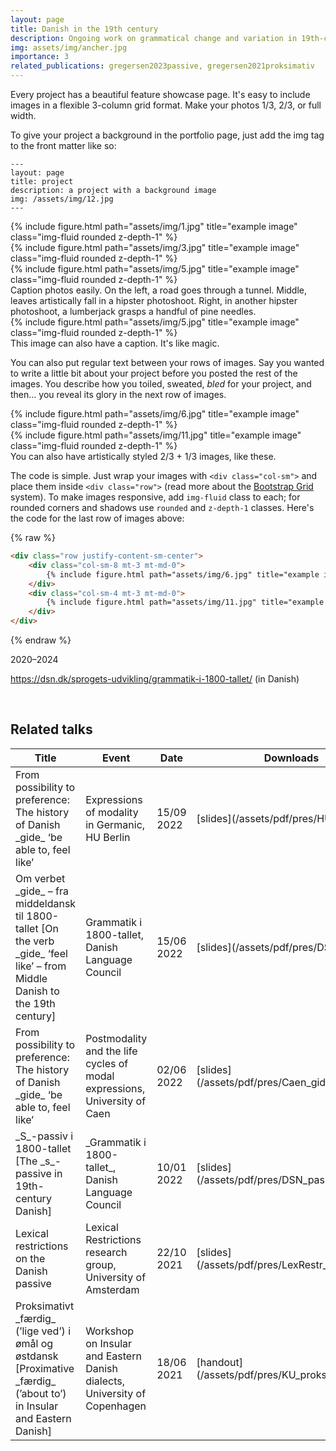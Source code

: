 ```yaml
---
layout: page
title: Danish in the 19th century
description: Ongoing work on grammatical change and variation in 19th-century Danish
img: assets/img/ancher.jpg
importance: 3
related_publications: gregersen2023passive, gregersen2021proksimativ
---
```


Every project has a beautiful feature showcase page.
It's easy to include images in a flexible 3-column grid format.
Make your photos 1/3, 2/3, or full width.

To give your project a background in the portfolio page, just add the img tag to the front matter like so:

    ---
    layout: page
    title: project
    description: a project with a background image
    img: /assets/img/12.jpg
    ---

<div class="row">
    <div class="col-sm mt-3 mt-md-0">
        {% include figure.html path="assets/img/1.jpg" title="example image" class="img-fluid rounded z-depth-1" %}
    </div>
    <div class="col-sm mt-3 mt-md-0">
        {% include figure.html path="assets/img/3.jpg" title="example image" class="img-fluid rounded z-depth-1" %}
    </div>
    <div class="col-sm mt-3 mt-md-0">
        {% include figure.html path="assets/img/5.jpg" title="example image" class="img-fluid rounded z-depth-1" %}
    </div>
</div>
<div class="caption">
    Caption photos easily. On the left, a road goes through a tunnel. Middle, leaves artistically fall in a hipster photoshoot. Right, in another hipster photoshoot, a lumberjack grasps a handful of pine needles.
</div>
<div class="row">
    <div class="col-sm mt-3 mt-md-0">
        {% include figure.html path="assets/img/5.jpg" title="example image" class="img-fluid rounded z-depth-1" %}
    </div>
</div>
<div class="caption">
    This image can also have a caption. It's like magic.
</div>

You can also put regular text between your rows of images.
Say you wanted to write a little bit about your project before you posted the rest of the images.
You describe how you toiled, sweated, *bled* for your project, and then... you reveal its glory in the next row of images.


<div class="row justify-content-sm-center">
    <div class="col-sm-8 mt-3 mt-md-0">
        {% include figure.html path="assets/img/6.jpg" title="example image" class="img-fluid rounded z-depth-1" %}
    </div>
    <div class="col-sm-4 mt-3 mt-md-0">
        {% include figure.html path="assets/img/11.jpg" title="example image" class="img-fluid rounded z-depth-1" %}
    </div>
</div>
<div class="caption">
    You can also have artistically styled 2/3 + 1/3 images, like these.
</div>


The code is simple.
Just wrap your images with `<div class="col-sm">` and place them inside `<div class="row">` (read more about the <a href="https://getbootstrap.com/docs/4.4/layout/grid/">Bootstrap Grid</a> system).
To make images responsive, add `img-fluid` class to each; for rounded corners and shadows use `rounded` and `z-depth-1` classes.
Here's the code for the last row of images above:

{% raw %}
```html
<div class="row justify-content-sm-center">
    <div class="col-sm-8 mt-3 mt-md-0">
        {% include figure.html path="assets/img/6.jpg" title="example image" class="img-fluid rounded z-depth-1" %}
    </div>
    <div class="col-sm-4 mt-3 mt-md-0">
        {% include figure.html path="assets/img/11.jpg" title="example image" class="img-fluid rounded z-depth-1" %}
    </div>
</div>
```
{% endraw %}



2020–2024

https://dsn.dk/sprogets-udvikling/grammatik-i-1800-tallet/ (in Danish)



<br>
<h2>Related talks</h2>
<table>
<colgroup>
<col width="50%" />
<col width="25%" />
<col width="15%" />
<col width="10%" />
</colgroup>
<thead>
<tr class="header">
<th>Title</th>
<th>Event</th>
<th>Date</th>
<th>Downloads</th>
</tr>
</thead>
<tbody>
<tr>
<td markdown="span">From possibility to preference: The history of Danish _gide_ ‘be able to, feel like’</td>
<td markdown="span">Expressions of modality in Germanic, HU Berlin</td>
<td markdown="span">15/09 2022</td>
<td markdown="span">[slides](/assets/pdf/pres/HU_gide.pdf)</td>
</tr>
<tr>
<td markdown="span">Om verbet _gide_ – fra middeldansk til 1800-tallet [On the verb _gide_ ‘feel like’ – from Middle Danish to the 19th century]</td>
<td markdown="span">Grammatik i 1800-tallet, Danish Language Council</td>
<td markdown="span">15/06 2022</td>
<td markdown="span">[slides](/assets/pdf/pres/DSN_gide.pdf)</td>
</tr>
<tr>
<td markdown="span">From possibility to preference: The history of Danish _gide_ ‘be able to, feel like’</td>
<td markdown="span">Postmodality and the life cycles of modal expressions, University of Caen</td>
<td markdown="span">02/06 2022</td>
<td markdown="span">[slides](/assets/pdf/pres/Caen_gide.pdf)</td>
</tr>
<tr>
<td markdown="span">_S_-passiv i 1800-tallet [The _s_-passive in 19th-century Danish]</td>
<td markdown="span">_Grammatik i 1800-tallet_, Danish Language Council</td>
<td markdown="span">10/01 2022</td>
<td markdown="span">[slides](/assets/pdf/pres/DSN_passiv.pdf)</td>
</tr>
<tr>
<td markdown="span">Lexical restrictions on the Danish passive</td>
<td markdown="span">Lexical Restrictions research group, University of Amsterdam</td>
<td markdown="span">22/10 2021</td>
<td markdown="span">[slides](/assets/pdf/pres/LexRestr_passive.pdf)</td>
</tr>
<tr>
<td markdown="span">Proksimativt _færdig_ (’lige ved’) i ømål og østdansk [Proximative _færdig_ (’about to’) in Insular and Eastern Danish]</td>
<td markdown="span">Workshop on Insular and Eastern Danish dialects, University of Copenhagen</td>
<td markdown="span">18/06 2021</td>
<td markdown="span">[handout](/assets/pdf/pres/KU_proksimativ.pdf)</td>
</tr>
</tbody>
</table>
<br>
